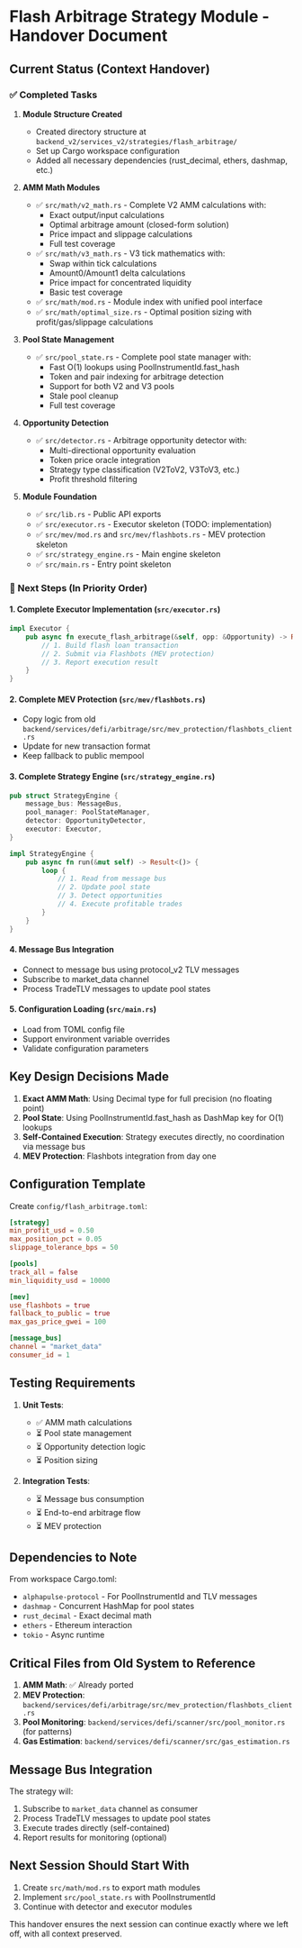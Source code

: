 # Flash Arbitrage Strategy Module - Handover Document

## Current Status (Context Handover)

### ✅ Completed Tasks

1. **Module Structure Created**
   - Created directory structure at `backend_v2/services_v2/strategies/flash_arbitrage/`
   - Set up Cargo workspace configuration
   - Added all necessary dependencies (rust_decimal, ethers, dashmap, etc.)

2. **AMM Math Modules**
   - ✅ `src/math/v2_math.rs` - Complete V2 AMM calculations with:
     - Exact output/input calculations
     - Optimal arbitrage amount (closed-form solution)
     - Price impact and slippage calculations
     - Full test coverage
   - ✅ `src/math/v3_math.rs` - V3 tick mathematics with:
     - Swap within tick calculations
     - Amount0/Amount1 delta calculations
     - Price impact for concentrated liquidity
     - Basic test coverage
   - ✅ `src/math/mod.rs` - Module index with unified pool interface
   - ✅ `src/math/optimal_size.rs` - Optimal position sizing with profit/gas/slippage calculations

3. **Pool State Management**
   - ✅ `src/pool_state.rs` - Complete pool state manager with:
     - Fast O(1) lookups using PoolInstrumentId.fast_hash
     - Token and pair indexing for arbitrage detection
     - Support for both V2 and V3 pools
     - Stale pool cleanup
     - Full test coverage

4. **Opportunity Detection**
   - ✅ `src/detector.rs` - Arbitrage opportunity detector with:
     - Multi-directional opportunity evaluation
     - Token price oracle integration
     - Strategy type classification (V2ToV2, V3ToV3, etc.)
     - Profit threshold filtering

5. **Module Foundation**
   - ✅ `src/lib.rs` - Public API exports
   - ✅ `src/executor.rs` - Executor skeleton (TODO: implementation)
   - ✅ `src/mev/mod.rs` and `src/mev/flashbots.rs` - MEV protection skeleton
   - ✅ `src/strategy_engine.rs` - Main engine skeleton
   - ✅ `src/main.rs` - Entry point skeleton

### 🚧 Next Steps (In Priority Order)

#### 1. Complete Executor Implementation (`src/executor.rs`)
```rust
impl Executor {
    pub async fn execute_flash_arbitrage(&self, opp: &Opportunity) -> Result<TxHash> {
        // 1. Build flash loan transaction
        // 2. Submit via Flashbots (MEV protection)
        // 3. Report execution result
    }
}
```

#### 2. Complete MEV Protection (`src/mev/flashbots.rs`)
- Copy logic from old `backend/services/defi/arbitrage/src/mev_protection/flashbots_client.rs`
- Update for new transaction format
- Keep fallback to public mempool

#### 3. Complete Strategy Engine (`src/strategy_engine.rs`)
```rust
pub struct StrategyEngine {
    message_bus: MessageBus,
    pool_manager: PoolStateManager,
    detector: OpportunityDetector,
    executor: Executor,
}

impl StrategyEngine {
    pub async fn run(&mut self) -> Result<()> {
        loop {
            // 1. Read from message bus
            // 2. Update pool state
            // 3. Detect opportunities
            // 4. Execute profitable trades
        }
    }
}
```

#### 4. Message Bus Integration
- Connect to message bus using protocol_v2 TLV messages
- Subscribe to market_data channel
- Process TradeTLV messages to update pool states

#### 5. Configuration Loading (`src/main.rs`)
- Load from TOML config file
- Support environment variable overrides
- Validate configuration parameters

## Key Design Decisions Made

1. **Exact AMM Math**: Using Decimal type for full precision (no floating point)
2. **Pool State**: Using PoolInstrumentId.fast_hash as DashMap key for O(1) lookups
3. **Self-Contained Execution**: Strategy executes directly, no coordination via message bus
4. **MEV Protection**: Flashbots integration from day one

## Configuration Template

Create `config/flash_arbitrage.toml`:
```toml
[strategy]
min_profit_usd = 0.50
max_position_pct = 0.05
slippage_tolerance_bps = 50

[pools]
track_all = false
min_liquidity_usd = 10000

[mev]
use_flashbots = true
fallback_to_public = true
max_gas_price_gwei = 100

[message_bus]
channel = "market_data"
consumer_id = 1
```

## Testing Requirements

1. **Unit Tests**:
   - ✅ AMM math calculations
   - ⏳ Pool state management
   - ⏳ Opportunity detection logic
   - ⏳ Position sizing

2. **Integration Tests**:
   - ⏳ Message bus consumption
   - ⏳ End-to-end arbitrage flow
   - ⏳ MEV protection

## Dependencies to Note

From workspace Cargo.toml:
- `alphapulse-protocol` - For PoolInstrumentId and TLV messages
- `dashmap` - Concurrent HashMap for pool states
- `rust_decimal` - Exact decimal math
- `ethers` - Ethereum interaction
- `tokio` - Async runtime

## Critical Files from Old System to Reference

1. **AMM Math**: ✅ Already ported
2. **MEV Protection**: `backend/services/defi/arbitrage/src/mev_protection/flashbots_client.rs`
3. **Pool Monitoring**: `backend/services/defi/scanner/src/pool_monitor.rs` (for patterns)
4. **Gas Estimation**: `backend/services/defi/scanner/src/gas_estimation.rs`

## Message Bus Integration

The strategy will:
1. Subscribe to `market_data` channel as consumer
2. Process TradeTLV messages to update pool states
3. Execute trades directly (self-contained)
4. Report results for monitoring (optional)

## Next Session Should Start With

1. Create `src/math/mod.rs` to export math modules
2. Implement `src/pool_state.rs` with PoolInstrumentId
3. Continue with detector and executor modules

This handover ensures the next session can continue exactly where we left off, with all context preserved.